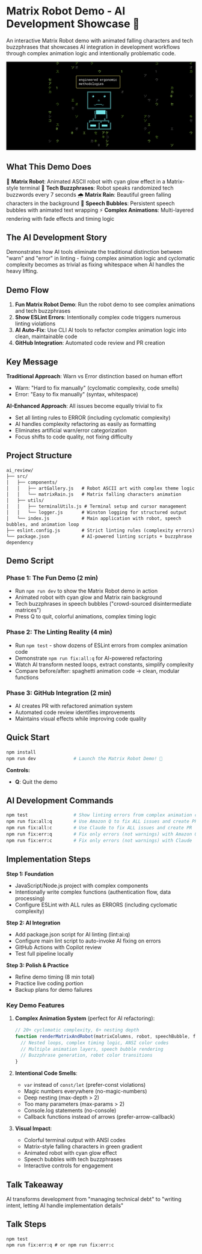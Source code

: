 # Matrix Robot Demo - AI Development Showcase 🤖

An interactive Matrix Robot demo with animated falling characters and tech buzzphrases that showcases AI integration in development workflows through complex animation logic and intentionally problematic code.

![Matrix Robot Demo](bot.png)

## What This Demo Does

🤖 **Matrix Robot**: Animated ASCII robot with cyan glow effect in a Matrix-style terminal
💬 **Tech Buzzphrases**: Robot speaks randomized tech buzzwords every 7 seconds
🌧️ **Matrix Rain**: Beautiful green falling characters in the background
🎨 **Speech Bubbles**: Persistent speech bubbles with animated text wrapping
⚡ **Complex Animations**: Multi-layered rendering with fade effects and timing logic

## The AI Development Story

Demonstrates how AI tools eliminate the traditional distinction between "warn" and "error" in linting - fixing complex animation logic and cyclomatic complexity becomes as trivial as fixing whitespace when AI handles the heavy lifting.

## Demo Flow

1. **Fun Matrix Robot Demo**: Run the robot demo to see complex animations and tech buzzphrases
2. **Show ESLint Errors**: Intentionally complex code triggers numerous linting violations
3. **AI Auto-Fix**: Use CLI AI tools to refactor complex animation logic into clean, maintainable code
4. **GitHub Integration**: Automated code review and PR creation

## Key Message

**Traditional Approach**: Warn vs Error distinction based on human effort
- Warn: "Hard to fix manually" (cyclomatic complexity, code smells)
- Error: "Easy to fix manually" (syntax, whitespace)

**AI-Enhanced Approach**: All issues become equally trivial to fix
- Set all linting rules to ERROR (including cyclomatic complexity)
- AI handles complexity refactoring as easily as formatting
- Eliminates artificial warn/error categorization
- Focus shifts to code quality, not fixing difficulty

## Project Structure

```
ai_review/
├── src/
│   ├── components/
│   │   ├── artGallery.js   # Robot ASCII art with complex theme logic
│   │   └── matrixRain.js   # Matrix falling characters animation
│   ├── utils/
│   │   ├── terminalUtils.js # Terminal setup and cursor management
│   │   └── logger.js       # Winston logging for structured output
│   └── index.js            # Main application with robot, speech bubbles, and animation loop
├── eslint.config.js        # Strict linting rules (complexity errors)
└── package.json            # AI-powered linting scripts + buzzphrase dependency
```

## Demo Script

### Phase 1: The Fun Demo (2 min)
- Run `npm run dev` to show the Matrix Robot demo in action
- Animated robot with cyan glow and Matrix rain background
- Tech buzzphrases in speech bubbles ("crowd-sourced disintermediate matrices")
- Press Q to quit, colorful animations, complex timing logic

### Phase 2: The Linting Reality (4 min)
- Run `npm test` - show dozens of ESLint errors from complex animation code
- Demonstrate `npm run fix:all:q` for AI-powered refactoring
- Watch AI transform nested loops, extract constants, simplify complexity
- Compare before/after: spaghetti animation code → clean, modular functions

### Phase 3: GitHub Integration (2 min)
- AI creates PR with refactored animation system
- Automated code review identifies improvements
- Maintains visual effects while improving code quality

## Quick Start

```bash
npm install
npm run dev              # Launch the Matrix Robot Demo! 🤖
```

**Controls:**
- **Q**: Quit the demo

## AI Development Commands

```bash
npm test                 # Show linting errors from complex animation code
npm run fix:all:q        # Use Amazon Q to fix ALL issues and create PR
npm run fix:all:c        # Use Claude to fix ALL issues and create PR
npm run fix:err:q        # Fix only errors (not warnings) with Amazon Q
npm run fix:err:c        # Fix only errors (not warnings) with Claude
```

## Implementation Steps

**Step 1: Foundation**
- JavaScript/Node.js project with complex components
- Intentionally write complex functions (authentication flow, data processing)
- Configure ESLint with ALL rules as ERRORS (including cyclomatic complexity)

**Step 2: AI Integration**
- Add package.json script for AI linting (lint:ai:q)
- Configure main lint script to auto-invoke AI fixing on errors
- GitHub Actions with Copilot review
- Test full pipeline locally

**Step 3: Polish & Practice**
- Refine demo timing (8 min total)
- Practice live coding portion
- Backup plans for demo failures

### Key Demo Features

1. **Complex Animation System** (perfect for AI refactoring):
   ```javascript
   // 20+ cyclomatic complexity, 6+ nesting depth
   function renderMatrixAndRobot(matrixColumns, robot, speechBubble, frameCount) {
     // Nested loops, complex timing logic, ANSI color codes
     // Multiple animation layers, speech bubble rendering
     // Buzzphrase generation, robot color transitions
   }
   ```

2. **Intentional Code Smells**:
   - `var` instead of `const/let` (prefer-const violations)
   - Magic numbers everywhere (no-magic-numbers)
   - Deep nesting (max-depth > 2)
   - Too many parameters (max-params > 2)
   - Console.log statements (no-console)
   - Callback functions instead of arrows (prefer-arrow-callback)

3. **Visual Impact**:
   - Colorful terminal output with ANSI codes
   - Matrix-style falling characters in green gradient
   - Animated robot with cyan glow effect
   - Speech bubbles with tech buzzphrases
   - Interactive controls for engagement

## Talk Takeaway

AI transforms development from "managing technical debt" to "writing intent, letting AI handle implementation details"


## Talk Steps

```
npm test
npm run fix:err:q # or npm run fix:err:c
```